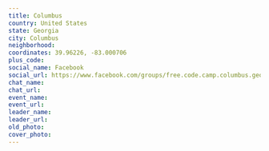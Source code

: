 ```yaml
---
title: Columbus
country: United States
state: Georgia
city: Columbus
neighborhood: 
coordinates: 39.96226, -83.000706
plus_code:
social_name: Facebook
social_url: https://www.facebook.com/groups/free.code.camp.columbus.georgia
chat_name:
chat_url:
event_name:
event_url:
leader_name:
leader_url:
old_photo: 
cover_photo:
---
```

